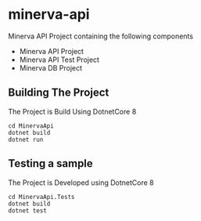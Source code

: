 # minerva-api

Minerva API Project containing the following components
- Minerva API Project
- Minerva API Test Project
- Minerva DB Project

## Building The Project

The Project is Build Using DotnetCore 8

```console
cd MinervaApi
dotnet build
dotnet run
```

## Testing a sample

The Project is Developed using DotnetCore 8

```console
cd MinervaApi.Tests
dotnet build
dotnet test
```